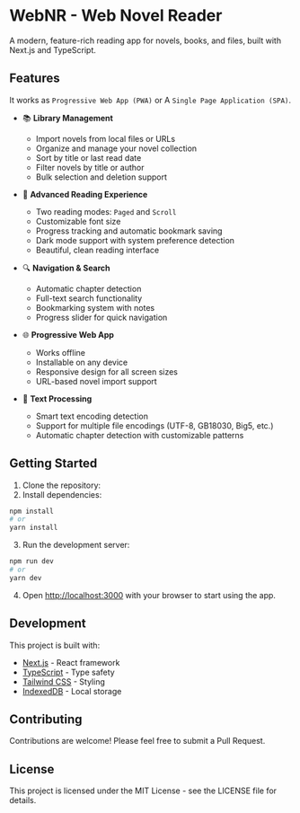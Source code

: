 # WebNR - Web Novel Reader

A modern, feature-rich reading app for novels, books, and files, built with Next.js and TypeScript.

## Features

It works as `Progressive Web App (PWA)` or A `Single Page Application (SPA)`.

- 📚 **Library Management**
  - Import novels from local files or URLs
  - Organize and manage your novel collection
  - Sort by title or last read date
  - Filter novels by title or author
  - Bulk selection and deletion support

- 📖 **Advanced Reading Experience**
  - Two reading modes: `Paged` and `Scroll`
  - Customizable font size
  - Progress tracking and automatic bookmark saving
  - Dark mode support with system preference detection
  - Beautiful, clean reading interface

- 🔍 **Navigation & Search**
  - Automatic chapter detection
  - Full-text search functionality
  - Bookmarking system with notes
  - Progress slider for quick navigation

- 🌐 **Progressive Web App**
  - Works offline
  - Installable on any device
  - Responsive design for all screen sizes
  - URL-based novel import support

- 📝 **Text Processing**
  - Smart text encoding detection
  - Support for multiple file encodings (UTF-8, GB18030, Big5, etc.)
  - Automatic chapter detection with customizable patterns

## Getting Started

1. Clone the repository:
2. Install dependencies:
```bash
npm install
# or
yarn install
```

3. Run the development server:
```bash
npm run dev
# or
yarn dev
```

4. Open [http://localhost:3000](http://localhost:3000) with your browser to start using the app.

## Development

This project is built with:
- [Next.js](https://nextjs.org/) - React framework
- [TypeScript](https://www.typescriptlang.org/) - Type safety
- [Tailwind CSS](https://tailwindcss.com/) - Styling
- [IndexedDB](https://developer.mozilla.org/en-US/docs/Web/API/IndexedDB_API) - Local storage

## Contributing

Contributions are welcome! Please feel free to submit a Pull Request.

## License

This project is licensed under the MIT License - see the LICENSE file for details.
